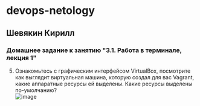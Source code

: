 # devops-netology  
## Шевякин Кирилл  

### Домашнее задание к занятию "3.1. Работа в терминале, лекция 1"  
5. Ознакомьтесь с графическим интерфейсом VirtualBox, посмотрите как выглядит виртуальная машина, которую создал для вас Vagrant, какие аппаратные ресурсы ей выделены. Какие ресурсы выделены по-умолчанию?  
![image](https://user-images.githubusercontent.com/93198418/147564583-2ff8f574-319b-4e1a-b274-2cd0cbf6b366.png)

